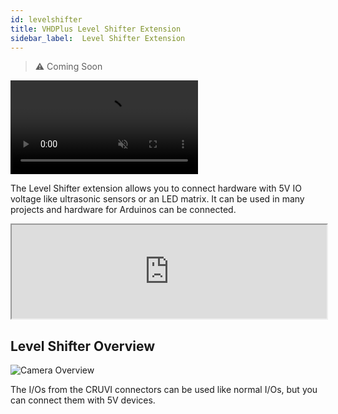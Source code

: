 ```yaml
---
id: levelshifter
title: VHDPlus Level Shifter Extension
sidebar_label:  Level Shifter Extension
---
```


> :warning: Coming Soon

<video muted autoPlay><source src="/img/extensions/levelshifter/Shifter_An.mp4" type="video/mp4"/>Your browser does not support the video tag. You can download the video anyway.</video>

The Level Shifter extension allows you to connect hardware with 5V IO voltage like ultrasonic sensors or an LED matrix. It can be used in many projects and hardware for Arduinos can be connected.

<div class="fluidMedia"><iframe id="ytplayer" type="text/html" width="100%" src="https://www.youtube.com/embed/JDgKACF503Q?autoplay=0&origin=http://vhdplus.com" allowFullScreen></iframe></div>

## Level Shifter Overview
![Camera Overview](/img/extensions/levelshifter/Top_labled.png)

The I/Os from the CRUVI connectors can be used like normal I/Os, but you can connect them with 5V devices.